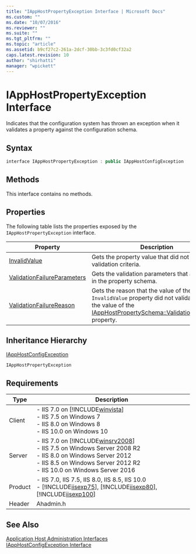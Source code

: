 ```yaml
---
title: "IAppHostPropertyException Interface | Microsoft Docs"
ms.custom: ""
ms.date: "10/07/2016"
ms.reviewer: ""
ms.suite: ""
ms.tgt_pltfrm: ""
ms.topic: "article"
ms.assetid: b9cf27c2-261a-2dcf-30bb-3c3fd0cf32a2
caps.latest.revision: 10
author: "shirhatti"
manager: "wpickett"
---
```

# IAppHostPropertyException Interface
Indicates that the configuration system has thrown an exception when it validates a property against the configuration schema.  
  
## Syntax  
  
```cpp  
interface IAppHostPropertyException : public IAppHostConfigException  
```  
  
## Methods  
 This interface contains no methods.  
  
## Properties  
 The following table lists the properties exposed by the `IAppHostPropertyException` interface.  
  
|Property|Description|  
|--------------|-----------------|  
|[InvalidValue](../../web-development-reference\webdev-native-api-reference/iapphostpropertyexception-invalidvalue-method.md)|Gets the property value that did not meet the validation criteria.|  
|[ValidationFailureParameters](../../web-development-reference\webdev-native-api-reference/iapphostpropertyexception-validationfailureparameters-property.md)|Gets the validation parameters that are defined in the property schema.|  
|[ValidationFailureReason](../../web-development-reference\webdev-native-api-reference/iapphostpropertyexception-validationfailurereason-property.md)|Gets the reason that the value of the `InvalidValue` property did not validate against the value of the [IAppHostPropertySchema::ValidationParameter](../../web-development-reference\webdev-native-api-reference/iapphostpropertyschema-validationparameter-property.md) property.|  
  
## Inheritance Hierarchy  
 [IAppHostConfigException](../../web-development-reference\webdev-native-api-reference/iapphostconfigexception-interface.md)  
  
 `IAppHostPropertyException`  
  
## Requirements  
  
|Type|Description|  
|----------|-----------------|  
|Client|-   IIS 7.0 on [!INCLUDE[winvista](../../wmi-provider/includes/winvista-md.md)]<br />-   IIS 7.5 on Windows 7<br />-   IIS 8.0 on Windows 8<br />-   IIS 10.0 on Windows 10|  
|Server|-   IIS 7.0 on [!INCLUDE[winsrv2008](../../wmi-provider/includes/winsrv2008-md.md)]<br />-   IIS 7.5 on Windows Server 2008 R2<br />-   IIS 8.0 on Windows Server 2012<br />-   IIS 8.5 on Windows Server 2012 R2<br />-   IIS 10.0 on Windows Server 2016|  
|Product|-   IIS 7.0, IIS 7.5, IIS 8.0, IIS 8.5, IIS 10.0<br />-   [!INCLUDE[iisexp75](../../web-development-reference/native-code-api-reference/includes/iisexp75-md.md)], [!INCLUDE[iisexp80](../../web-development-reference/native-code-api-reference/includes/iisexp80-md.md)], [!INCLUDE[iisexp100](../../web-development-reference/native-code-api-reference/includes/iisexp100-md.md)]|  
|Header|Ahadmin.h|  
  
## See Also  
 [Application Host Administration Interfaces](../../web-development-reference\webdev-native-api-reference/application-host-administration-interfaces.md)   
 [IAppHostConfigException Interface](../../web-development-reference\webdev-native-api-reference/iapphostconfigexception-interface.md)